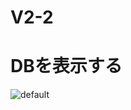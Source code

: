 # V2-2

# DBを表示する


![default](https://user-images.githubusercontent.com/28942665/34860157-0099a978-f79f-11e7-8712-cb693adeabd1.JPG)
